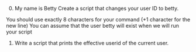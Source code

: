 0. My name is Betty
Create a script that changes your user ID to betty.

You should use exactly 8 characters for your command (+1 character for the new line)
You can assume that the user betty will exist when we will run your script           

1. Write a script that prints the effective userid of the current user.
